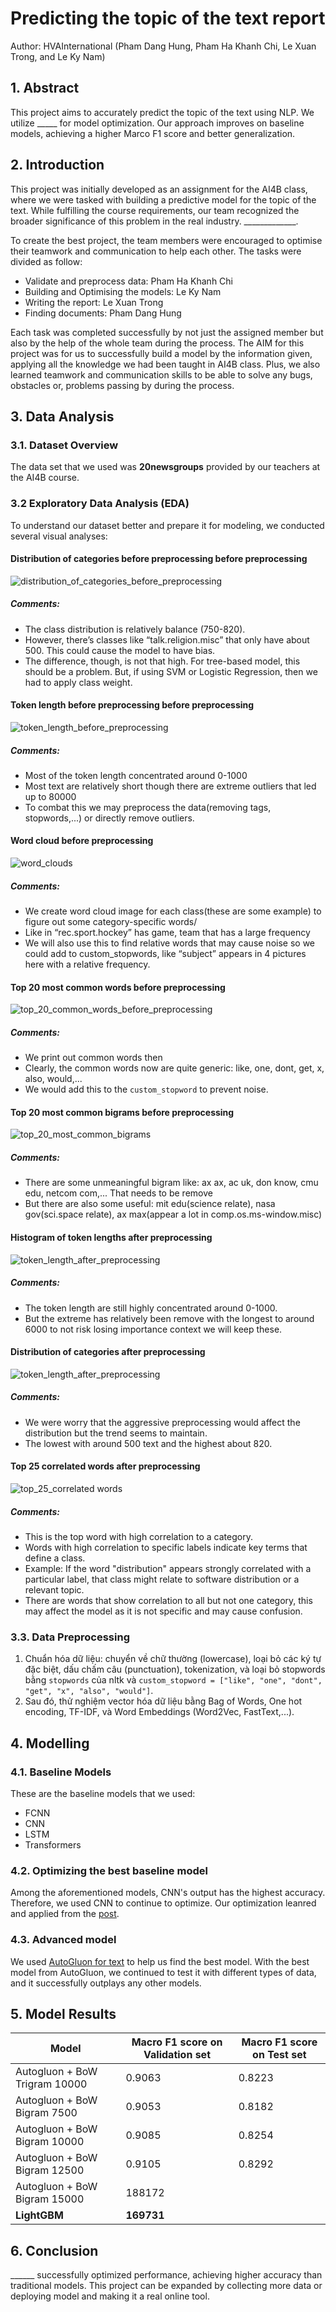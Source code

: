 # Predicting the topic of the text report
Author: HVAInternational (Pham Dang Hung, Pham Ha Khanh Chi, Le Xuan Trong, and Le Ky Nam)

## 1. Abstract
This project aims to accurately predict the topic of the text using NLP. We utilize _____ for model optimization. Our approach improves on baseline models, achieving a higher Marco F1 score and better generalization. 

## 2. Introduction
This project was initially developed as an assignment for the AI4B class, where we were tasked with building a predictive model for the topic of the text. While fulfilling the course requirements, our team recognized the broader significance of this problem in the real industry. _____________.

To create the best project, the team members were encouraged to optimise their teamwork and communication to help each other. The tasks were divided as follow:
- Validate and preprocess data: Pham Ha Khanh Chi
- Building and Optimising the models: Le Ky Nam
- Writing the report: Le Xuan Trong
- Finding documents: Pham Dang Hung

Each task was completed successfully by not just the assigned member but also by the help of the whole team during the process. The AIM for this project was for us to successfully build a model by the information given, applying all the knowledge we had been taught in AI4B class. Plus, we also learned teamwork and communication skills to be able to solve any bugs, obstacles or, problems passing by during the process.


## 3. Data Analysis
### 3.1. Dataset Overview
The data set that we used was **20newsgroups** provided by our teachers at the AI4B course.

### 3.2 Exploratory Data Analysis (EDA) 
To understand our dataset better and prepare it for modeling, we conducted several visual analyses:

#### Distribution of categories before preprocessing before preprocessing
![distribution_of_categories_before_preprocessing](https://github.com/user-attachments/assets/9f2340d1-cca9-4cde-bd94-43a42d6784b8)

##### Comments:
- The class distribution is relatively balance (750-820).
- However, there’s classes like “talk.religion.misc” that only have about 500. This could cause the model to have bias.
- The difference, though, is not that high. For tree-based model, this should be a problem. But, if using SVM or Logistic Regression, then we had to apply class weight.

#### Token length before preprocessing before preprocessing
![token_length_before_preprocessing](https://github.com/user-attachments/assets/074274ca-69bb-419e-9d7a-2cb33f5ffc48)

##### Comments:
- Most of the token length concentrated around 0-1000
- Most text are relatively short though there are extreme outliers that led up to 80000
- To combat this we may preprocess the data(removing tags, stopwords,...) or directly remove outliers.

#### Word cloud before preprocessing
![word_clouds](https://github.com/user-attachments/assets/060ce787-5244-413f-888c-8af925f76f67)

##### Comments:
- We create word cloud image for each class(these are some example) to figure out some category-specific words/
- Like in “rec.sport.hockey” has game, team that has a large frequency
- We will also use this to find relative words that may cause noise so we could add to custom_stopwords, like “subject” appears in 4 pictures here with a relative frequency.

#### Top 20 most common words before preprocessing
![top_20_common_words_before_preprocessing](https://github.com/user-attachments/assets/4760f74f-1d18-4003-98d3-3cc7e3230ad0)

##### Comments:
- We print out common words then
- Clearly, the common words now are quite generic: like, one, dont, get, x, also, would,...
- We would add this to the `custom_stopword` to prevent noise.

#### Top 20 most common bigrams before preprocessing
![top_20_most_common_bigrams](https://github.com/user-attachments/assets/f0800fab-0f4e-4a14-b3df-1dbfb6f38608)

##### Comments:
- There are some unmeaningful bigram like: ax ax, ac uk, don know, cmu edu, netcom com,... That needs to be remove
- But there are also some useful: mit edu(science relate), nasa gov(sci.space relate), ax max(appear a lot in comp.os.ms-window.misc)

#### Histogram of token lengths after preprocessing
![token_length_after_preprocessing](https://github.com/user-attachments/assets/b3a7bffb-e244-44e4-ac9b-7bc58152f53e)

##### Comments:
- The token length are still highly concentrated around 0-1000.
- But the extreme has relatively been remove with the longest to around 6000 to not risk losing importance context we will keep these.


#### Distribution of categories after preprocessing
![token_length_after_preprocessing](https://github.com/user-attachments/assets/b5e52797-8876-4e0c-8b64-25fc0f2a9c42)

##### Comments:
- We were worry that the aggressive preprocessing would affect the distribution but the trend seems to maintain.
- The lowest with around 500 text and the highest about 820.


#### Top 25 correlated words after preprocessing
![top_25_correlated words](https://github.com/user-attachments/assets/97902b4a-fee7-4926-af4a-756ed611a47c)

##### Comments:
- This is the top word with high correlation to a category.
- Words with high correlation to specific labels indicate key terms that define a class.
- Example: If the word "distribution" appears strongly correlated with a particular label, that class might relate to software distribution or a relevant topic.
- There are words that show correlation to all but not one category, this may affect the model as it is not specific and may cause confusion.

### 3.3. Data Preprocessing

1. Chuẩn hóa dữ liệu: chuyển về chữ thường (lowercase), loại bỏ các ký tự đặc biệt, dấu chấm câu (punctuation), tokenization, và loại bỏ stopwords bằng `stopwords` của nltk và ```custom_stopword = ["like", "one", "dont", "get", "x", "also", "would"]```.
2. Sau đó, thử nghiệm vector hóa dữ liệu bằng Bag of Words, One hot encoding, TF-IDF, và Word Embeddings (Word2Vec, FastText,...).

## 4. Modelling
### 4.1. Baseline Models
These are the baseline models that we used:
- FCNN
- CNN
- LSTM
- Transformers
### 4.2. Optimizing the best baseline model
Among the aforementioned models, CNN's output has the highest accuracy. Therefore, we used CNN to continue to optimize.
Our optimization leanred and applied from the [post](https://www.kaggle.com/code/cdeotte/how-to-choose-cnn-architecture-mnist).

### 4.3. Advanced model
We used [AutoGluon for text](https://auto.gluon.ai/stable/tutorials/multimodal/text_prediction/beginner_text.html) to help us find the best model.
With the best model from AutoGluon, we continued to test it with different types of data, and it successfully outplays any other models. 

## 5. Model Results

| Model | Macro F1 score on Validation set | Macro F1 score on Test set | 
|---------|------|------|
| Autogluon + BoW Trigram 10000 | 0.9063 | 0.8223 |
| Autogluon + BoW Bigram 7500 | 0.9053 | 0.8182 |
| Autogluon + BoW Bigram 10000 | 0.9085 | 0.8254 |
| Autogluon + BoW Bigram 12500 | 0.9105 | 0.8292
| Autogluon + BoW Bigram 15000 | 188172 | 
| **LightGBM** | **169731** | 

## 6. Conclusion
______ successfully optimized performance, achieving higher accuracy than traditional models. This project can be expanded by collecting more data or deploying model and making it a real online tool.





